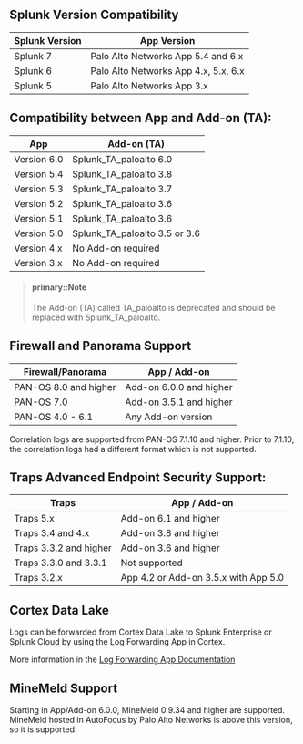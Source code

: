 ## Splunk Version Compatibility

| Splunk Version | App Version |
| --- | --- |
| Splunk 7 | Palo Alto Networks App 5.4 and 6.x |
| Splunk 6 | Palo Alto Networks App 4.x, 5.x, 6.x |
| Splunk 5 | Palo Alto Networks App 3.x |

## Compatibility between App and Add-on \(TA\):

| App | Add-on \(TA\) |
| --- | --- |
| Version 6.0 | Splunk\_TA\_paloalto 6.0 |
| Version 5.4 | Splunk\_TA\_paloalto 3.8 |
| Version 5.3 | Splunk\_TA\_paloalto 3.7 |
| Version 5.2 | Splunk\_TA\_paloalto 3.6 |
| Version 5.1 | Splunk\_TA\_paloalto 3.6 |
| Version 5.0 | Splunk\_TA\_paloalto 3.5 or 3.6 |
| Version 4.x | No Add-on required |
| Version 3.x | No Add-on required |

> #### primary::Note
>
> The Add-on \(TA\) called TA\_paloalto is deprecated and should be replaced with Splunk\_TA\_paloalto.

## Firewall and Panorama Support

| Firewall/Panorama | App / Add-on |
| --- | --- |
| PAN-OS 8.0 and higher | Add-on 6.0.0 and higher |
| PAN-OS 7.0 | Add-on 3.5.1 and higher |
| PAN-OS 4.0 - 6.1 | Any Add-on version |

Correlation logs are supported from PAN-OS 7.1.10 and higher. Prior to 7.1.10, the correlation logs had a different format which is not supported.

## Traps Advanced Endpoint Security Support:

| Traps | App / Add-on |
| --- | --- |
| Traps 5.x | Add-on 6.1 and higher |
| Traps 3.4 and 4.x | Add-on 3.8 and higher |
| Traps 3.3.2 and higher | Add-on 3.6 and higher |
| Traps 3.3.0 and 3.3.1 | Not supported |
| Traps 3.2.x | App 4.2 or Add-on 3.5.x with App 5.0 |

## Cortex Data Lake

Logs can be forwarded from Cortex Data Lake to Splunk Enterprise or Splunk Cloud by using the Log Forwarding App in Cortex.

More information in the [Log Forwarding App Documentation](https://docs.paloaltonetworks.com/cloud-services/apps/log-forwarding/log-forwarding-app-getting-started/get-started-with-log-fowarding-app/forward-logs-from-logging-service-to-syslog-server)

## MineMeld Support

Starting in App/Add-on 6.0.0, MineMeld 0.9.34 and higher are supported. MineMeld hosted in AutoFocus by Palo Alto Networks is above this version, so it is supported.

